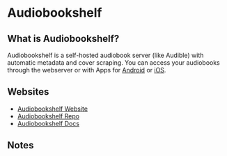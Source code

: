 # Audiobookshelf

## What is Audiobookshelf?

Audiobookshelf is a self-hosted audiobook server (like Audible) with automatic metadata and cover scraping.
You can access your audiobooks through the webserver or with Apps for [Android](https://play.google.com/store/apps/details?id=com.audiobookshelf.app) or [iOS](https://testflight.apple.com/join/wiic7QIW).

## Websites

- [Audiobookshelf Website](https://www.audiobookshelf.org/)
- [Audiobookshelf Repo](https://github.com/advplyr/audiobookshelf)
- [Audiobookshelf Docs](https://www.audiobookshelf.org/docs)

## Notes
